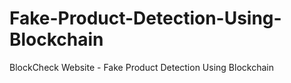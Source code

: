 # Fake-Product-Detection-Using-Blockchain
BlockCheck Website - Fake Product Detection Using Blockchain
